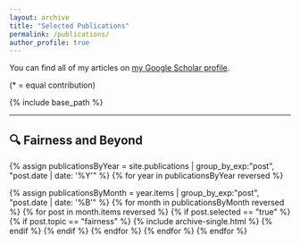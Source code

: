 ```yaml
---
layout: archive
title: "Selected Publications"
permalink: /publications/
author_profile: true
---
```


You can find all of my articles on <a href="https://scholar.google.com/citations?user=hZPIICQAAAAJ&hl" target="_blank">my Google Scholar profile</a>.

(* = equal contribution)

{% include base_path %}

---

## 🔍 Fairness and Beyond

{% assign publicationsByYear = site.publications | group_by_exp:"post", "post.date | date: '%Y'" %}
{% for year in publicationsByYear reversed %}
<!--   <h1 style="margin: 1.5em 0px -0.5em; padding: 0px; color: brown;">{{ year.name }}</h1> -->
  {% assign publicationsByMonth = year.items | group_by_exp:"post", "post.date | date: '%B'" %}
  {% for month in publicationsByMonth reversed %}
    {% for post in month.items reversed %}
      {% if post.selected == "true" %}
        {% if post.topic == "fairness" %}
          {% include archive-single.html %}
        {% endif %}
      {% endif %}
    {% endfor %}
  {% endfor %}
{% endfor %}


